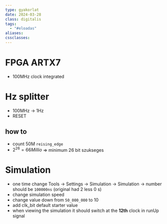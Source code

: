 ```yaml
---
type: gyakorlat
date: 2024-03-28
class: digitalis
tags:
  - "#eloadas"
aliases: 
cssclasses:
---
```

# FPGA ARTX7
- 100MHz clock integrated


# Hz splitter
- 100MHz -> 1Hz
- RESET
## how to
- count 50M `reising_edge`
- $2^{26} = 66Millio$ =>  minimum 26 bit szukseges  



# Simulation
- one time change Tools -> Settings -> Simulation -> Simulation -> number should be `100000ns` (original had 2 less 0 s)
- change simulation speed
- change value down from `50_000_000` to 10
- add clk_bit default starter value
- when viewing the simulation it should switch at the **12th** clock in runUp signal


